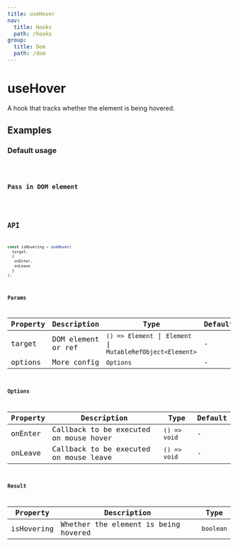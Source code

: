 ```yaml
---
title: useHover
nav:
  title: Hooks
  path: /hooks
group:
  title: Dom
  path: /dom
---
```


# useHover

A hook that tracks whether the element is being hovered.

## Examples

### Default usage

<code src="./demo/demo1.tsx" />

### Pass in DOM element

<code src="./demo/demo2.tsx" />

## API

```javascript
const isHovering = useHover(
  target, 
  {
   onEnter,
   onLeave
  }
);
```

### Params

| Property | Description        | Type                                                        | Default |
|----------|--------------------|-------------------------------------------------------------|---------|
| target   | DOM element or ref | `() => Element` \| `Element` \| `MutableRefObject<Element>` | -       |
| options  | More config        | `Options`                                                   | -       |

### Options

| Property | Description                            | Type         | Default |
|----------|----------------------------------------|--------------|---------|
| onEnter  | Callback to be executed on mouse hover | `() => void` | -       |
| onLeave  | Callback to be executed on mouse leave | `() => void` | -       |

### Result

| Property   | Description                          | Type      |
|------------|--------------------------------------|-----------|
| isHovering | Whether the element is being hovered | `boolean` |
